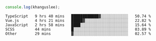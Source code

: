 ```js
console.log(khanguslee);
```

<!--START_SECTION:waka-->
```text
TypeScript   9 hrs 40 mins   ████████████▓░░░░░░░░░░░░   50.74 % 
Vue.js       4 hrs 21 mins   █████▓░░░░░░░░░░░░░░░░░░░   22.82 % 
JavaScript   2 hrs 58 mins   ████░░░░░░░░░░░░░░░░░░░░░   15.64 % 
SCSS         44 mins         █░░░░░░░░░░░░░░░░░░░░░░░░   03.89 % 
Other        29 mins         ▓░░░░░░░░░░░░░░░░░░░░░░░░   02.57 % 
```
<!--END_SECTION:waka-->

<!--
**khanguslee/khanguslee** is a ✨ _special_ ✨ repository because its `README.md` (this file) appears on your GitHub profile.

Here are some ideas to get you started:

- 🔭 I’m currently working on ...
- 🌱 I’m currently learning ...
- 👯 I’m looking to collaborate on ...
- 🤔 I’m looking for help with ...
- 💬 Ask me about ...
- 📫 How to reach me: ...
- 😄 Pronouns: ...
- ⚡ Fun fact: ...
-->
